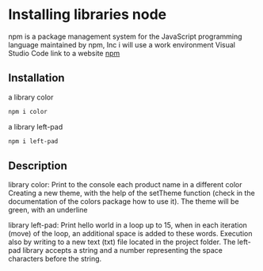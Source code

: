 # Installing libraries node
npm is a package management system for the JavaScript programming language maintained by npm, Inc
i will use a work environment  Visual Studio Code 
link to a website [npm](https://www.npmjs.com/)

## Installation

a library color
```bash
npm i color
```
a library left-pad

```bash
npm i left-pad
```
## Description
library color:
 Print to the console each product name in a different color
Creating a new theme, with the help of the setTheme function
(check in the documentation of the colors package how to use it).
The theme will be green, with an underline

library left-pad:
 Print hello world in a loop up to 15, 
 when in each iteration (move) of the loop, an additional space is added to these words.
 Execution also by writing to a new text (txt) file located in the project folder.
 The left-pad library accepts a string and a number representing the space characters before the string.

